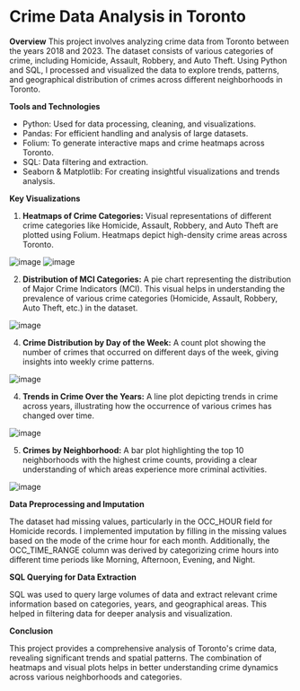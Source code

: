 # Crime Data Analysis in Toronto

**Overview**
This project involves analyzing crime data from Toronto between the years 2018 and 2023. The dataset consists of various categories of crime, including Homicide, Assault, Robbery, and Auto Theft. Using Python and SQL, I processed and visualized the data to explore trends, patterns, and geographical distribution of crimes across different neighborhoods in Toronto.

**Tools and Technologies**
  - Python: Used for data processing, cleaning, and visualizations.
  - Pandas: For efficient handling and analysis of large datasets.
  - Folium: To generate interactive maps and crime heatmaps across Toronto.
  - SQL: Data filtering and extraction.
  - Seaborn & Matplotlib: For creating insightful visualizations and trends analysis.

**Key Visualizations**

  1. **Heatmaps of Crime Categories:**
  Visual representations of different crime categories like Homicide, Assault, Robbery, and Auto Theft are plotted using Folium. Heatmaps depict high-density crime areas across Toronto.

  ![image](https://github.com/user-attachments/assets/72159127-b57b-48fd-85c1-6bf449eff943)  ![image](https://github.com/user-attachments/assets/54e2a2d2-d709-4db1-9ce9-2287099870dc)

  2. **Distribution of MCI Categories:**
  A pie chart representing the distribution of Major Crime Indicators (MCI). This visual helps in understanding the prevalence of various crime categories (Homicide, Assault, Robbery, Auto Theft, etc.) in the dataset.

  ![image](https://github.com/user-attachments/assets/bf8e05f0-abc4-483a-bbb8-325249090494)


  4. **Crime Distribution by Day of the Week:**
  A count plot showing the number of crimes that occurred on different days of the week, giving insights into weekly crime patterns.

  ![image](https://github.com/user-attachments/assets/9b205f31-2878-4f53-97e9-66a9ff45d840)

  4. **Trends in Crime Over the Years:**
  A line plot depicting trends in crime across years, illustrating how the occurrence of various crimes has changed over time.

  ![image](https://github.com/user-attachments/assets/839c4e91-0dd9-4088-a20a-40bf07adf0ea)

  5. **Crimes by Neighborhood:**
  A bar plot highlighting the top 10 neighborhoods with the highest crime counts, providing a clear understanding of which areas experience more criminal activities.

  ![image](https://github.com/user-attachments/assets/ac3e7006-6485-46bf-afaa-117deaab0aa5)


**Data Preprocessing and Imputation**

The dataset had missing values, particularly in the OCC_HOUR field for Homicide records. I implemented imputation by filling in the missing values based on the mode of the crime hour for each month. Additionally, the OCC_TIME_RANGE column was derived by categorizing crime hours into different time periods like Morning, Afternoon, Evening, and Night.

**SQL Querying for Data Extraction**

SQL was used to query large volumes of data and extract relevant crime information based on categories, years, and geographical areas. This helped in filtering data for deeper analysis and visualization.

**Conclusion**

This project provides a comprehensive analysis of Toronto's crime data, revealing significant trends and spatial patterns. The combination of heatmaps and visual plots helps in better understanding crime dynamics across various neighborhoods and categories.

